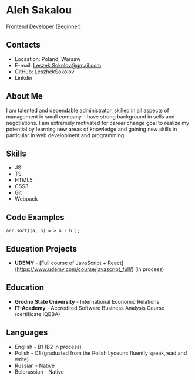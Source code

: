 # Aleh Sakalou

Frontend Developer (Beginner)

## Contacts

- Locaation: Poland, Warsaw
- E-mail: <Leszek.Sokolov@gmail.com>
- GitHub: LeszhekSokolov
- Linkdin

## About Me

I am talented and dependable administrator, skilled in all aspects of management in small company. I have strong background in sells and negotiations. I am extremely motivated for career change goal to realize my potential by learning new areas of knowledge and gaining new skills in particular in web development and programming.

## Skills

- JS
- TS
- HTML5
- CSS3
- Git
- Webpack

## Code Examples

```
arr.sort((a, b) = > a - b );
```

## Education Projects

- **UDEMY** - [Full course of JavaScript + React] (https://www.udemy.com/course/javascript_full/) (in process)

## Education

- **Grodno State University** - International Economic Relations
- **IT-Academy** - Accredited Software Business Analysis Course (certificate IQBBA)

## Languages

- English - B1 (B2 in process)
- Polish - C1 (graduated from the Polish Lyceum: fluently speak,read and write)
- Russian - Native
- Belorussian - Native
